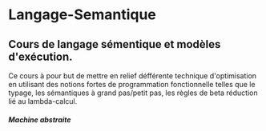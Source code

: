# Langage-Semantique


## Cours de langage sémentique et modèles d'exécution.
Ce cours à pour but de mettre en relief défférente technique d'optimisation en utilisant des notions fortes de programmation fonctionnelle telles que le typage, les sémantiques à grand pas/petit pas, les règles de beta réduction lié au lambda-calcul.





##### Machine abstraite